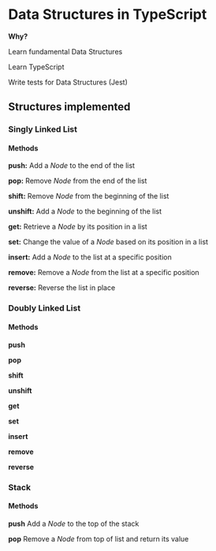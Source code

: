 # Data Structures in TypeScript
**Why?**

Learn fundamental Data Structures

Learn TypeScript

Write tests for Data Structures (Jest)

## Structures implemented

### Singly Linked List
#### Methods
**push:** Add a *Node* to the end of the list

**pop:** Remove *Node* from the end of the list

**shift:** Remove *Node* from the beginning of the list

**unshift:** Add a *Node* to the beginning of the list

**get:** Retrieve a *Node* by its position in a list

**set:** Change the value of a *Node* based on its position in a list

**insert:** Add a *Node* to the list at a specific position

**remove:** Remove a *Node* from the list at a specific position

**reverse:** Reverse the list in place

### Doubly Linked List
#### Methods
**push**

**pop**

**shift**

**unshift**

**get**

**set**

**insert**

**remove**

**reverse**

### Stack
#### Methods
**push** Add a *Node* to the top of the stack

**pop** Remove a *Node* from top of list and return its value
